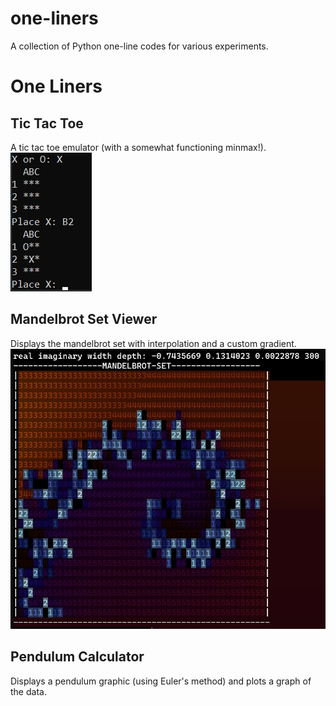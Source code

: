 # one-liners

A collection of Python one-line codes for various experiments.

# One Liners

## Tic Tac Toe
A tic tac toe emulator (with a somewhat functioning minmax!).
<br/>
![Tic Tac Toe](images/tictactoe.jpg)<br/>

## Mandelbrot Set Viewer
Displays the mandelbrot set with interpolation and a custom gradient.
![Mandelbrot Set](images/mandelbrot.jpg)

## Pendulum Calculator
Displays a pendulum graphic (using Euler's method) and plots a graph of the data.

